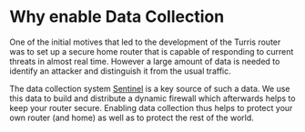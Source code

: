 Why enable Data Collection
=========================

One of the initial motives that led to the development of the Turris router was
to set up a secure home router that is capable of responding to current threats
in almost real time. However a large amount of data is needed to identify an
attacker and distinguish it from the usual traffic.

The data collection system [Sentinel](/basics/apps/sentinel) is a key source of such a data. We use this
data to build
and distribute a dynamic firewall which afterwards helps to keep your router secure.
Enabling data collection thus helps to protect your own router (and home) as well
as to protect the rest of the world.
